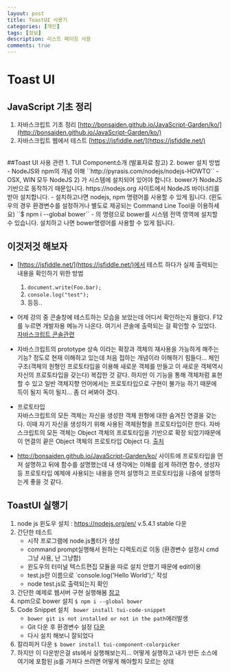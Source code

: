 ```yaml
---
layout: post
title: ToastUI 사용기
categories: [개인]
tags: [정보]
description: 리스트 페이징 사용
comments: true
---
```


# Toast UI 

## JavaScript 기초 정리
1. 자바스크립트 기초 정리
	[http://bonsaiden.github.io/JavaScript-Garden/ko/](http://bonsaiden.github.io/JavaScript-Garden/ko/)
2. 자바스크립트 웹에서 테스트 
	[https://jsfiddle.net/](https://jsfiddle.net/)
<br/>
##Toast UI 사용 관련
1. TUI Component소개 (발표자료 참고)
2. bower 설치 방법
- NodeJS와 npm의 개념 이해  ``http://pyrasis.com/nodejs/nodejs-HOWTO``
- OSX, WIN 모두 NodeJS 2) 가 시스템에 설치되어 있어야 합니다. bower가 NodeJS 기반으로 동작하기 때문입니다. https://nodejs.org 사이트에서 NodeJS 바이너리를 받아 설치합니다.
- 설치하고나면 nodejs, npm 명령어를 사용할 수 있게 됩니다. (윈도우의 경우 환경변수를 설정하거나 별도로 제공되는 Command Line Tool을 이용하세요) ``$ npm i --global bower``
- 의 명령으로 bower를 시스템 전역 영역에 설치할 수 있습니다. 설치하고 나면 bower명령어를 사용할 수 있게 됩니다.

## 이것저것 해보자
- [https://jsfiddle.net/](https://jsfiddle.net/)에서 테스트 하다가 실제 출력되는 내용을 확인하기 위한 방법
	1. `document.write(Foo.bar);`
	2. ` console.log("test"); `
	3. 등등..
- 어제 강의 중 콘솔창에 테스트하는 모습을 보았는데 어디서 확인하는지 몰랐다. F12를 누르면 개발자용 메뉴가 나온다. 여기서 콘솔에 출력되는 걸 확인할 수 있었다. [자바스크립트 콘솔관련](https://msdn.microsoft.com/ko-kr/library/dn255006(v=vs.85).aspx)
- 자바스크립트의 prototype 상속 이라는 확장과 객체의 재사용을 가능하게 해주는 기능? 정도로 현재 이해하고 있는데 처음 접하는 개념이라 이해하기 힘들다... 체인구조(객체의 원형인 프로토타입을 이용해 새로운 객체를 만들고 이 새로운 객체역시 자신의 프로토타입을 갖는다) 복잡한 것 같다. 하지만 이 기능을 통해 객체처럼 표현할 수 있고 일반 객체지향 언어에서는 프로토타입으로 구현이 불가능 하기 때문에 득이 될지 독이 될지... 좀 더 써봐야 겠다.
- 프로토타입 <br/>
자바스크립트의 모든 객체는 자신을 생성한 객체 원형에 대한 숨겨진 연결을 갖는다. 이때 자기 자신을 생성하기 위해 사용된 객체원형을 프로토타입이란 한다. 자바스크립트의 모든 객체는 Object 객체의 프로토타입을 기반으로 확장 되었기때문에 이 연결의 끝은 Object 객체의 프로토타입 Object 다. [출처](http://insanehong.kr/post/javascript-prototype/)

- http://bonsaiden.github.io/JavaScript-Garden/ko/ 사이트에 프로토타입을 먼저 설명하고 뒤에 함수를 설명했는데 내 생각에는 이해를 쉽게 하려면 함수, 생성자 등 프로토타입 예제에 사용되는 내용을 먼저 설명하고 프로토타입을 나중에 설명하는게 좋을 것 같다.

## ToastUI 실행기
1. node js 윈도우 설치 : https://nodejs.org/en/ v.5.4.1 stable 다운
2. 간단한 테스트
	- 시작 프로그램에 node.js폴터가 생성
	- command prompt실행해서 원하는 디렉토리로 이동 (환경변수 설정시 cmd그냥 사용, 난 그냥함)
	- 윈도우의 터미널 텍스트편집 모듈을 따로 설치 안했기 때문에 edit이용
	- test.js란 이름으로 `console.log('Hello World');' 작성
	- node test.js로 출력되는지 확인
2. 간단한 예제로 웹서버 구현 실행해봄 [참고](http://pyrasis.com/nodejs/nodejs-HOWTO)
2. npm으로 bower 설치 `$ npm i --global bower`
3. Code Snippet 설치 ` bower install tui-code-snippet`
	- `bower git is not installed or not in the path`에러발생
	- Git 다운 후 환경변수 설정 [다운](https://git-for-windows.github.io/)
	- 다시 설치 해보니 잘되었다
4. 칼라피커 다운 `$ bower install tui-component-colorpicker`
5. 하지만 이 다운받은걸 sts에서 실행해보는지... 어떻게 실행하고 내가 만든 소스에 여기에 포함된 js를 가져다 쓰려면 어떻게 해야할지 모르는 상태



